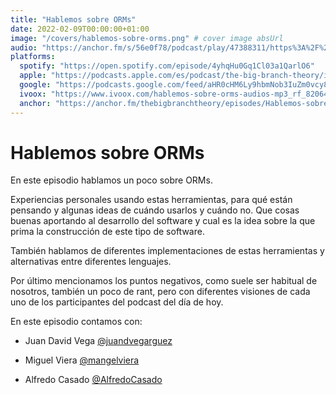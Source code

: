 ```yaml
---
title: "Hablemos sobre ORMs"
date: 2022-02-09T00:00:00+01:00
image: "/covers/hablemos-sobre-orms.png" # cover image absUrl
audio: "https://anchor.fm/s/56e0f78/podcast/play/47388311/https%3A%2F%2Fd3ctxlq1ktw2nl.cloudfront.net%2Fstaging%2F2022-1-8%2F246904502-44100-2-1fd18abeaae6c.m4a"
platforms:
  spotify: "https://open.spotify.com/episode/4yhqHu0Gq1Cl03a1QarlO6"
  apple: "https://podcasts.apple.com/es/podcast/the-big-branch-theory/id1511403790"
  google: "https://podcasts.google.com/feed/aHR0cHM6Ly9hbmNob3IuZm0vcy81NmUwZjc4L3BvZGNhc3QvcnNz/episode/MzAxOWM0MzctMDEwOC00NjhkLTkzY2YtYjNhNTljMDhiZjc4?sa=X&ved=0CAUQkfYCahcKEwigh5XQgPX1AhUAAAAAHQAAAAAQAQ"
  ivoox: "https://www.ivoox.com/hablemos-sobre-orms-audios-mp3_rf_82064486_1.html"
  anchor: "https://anchor.fm/thebigbranchtheory/episodes/Hablemos-sobre-los-ORMs-e1e4m6n"
---
```


# Hablemos sobre ORMs

En este episodio hablamos un poco sobre ORMs. 

Experiencias personales usando estas herramientas, para qué están pensando y algunas ideas de cuándo usarlos y cuándo no. Que cosas buenas aportando al desarrollo del software y cual es la idea sobre la que prima la construcción de este tipo de software.

También hablamos de diferentes implementaciones de estas herramientas y alternativas entre diferentes lenguajes.

Por último mencionamos los puntos negativos, como suele ser habitual de nosotros, también un poco de rant, pero con diferentes visiones de cada uno de los participantes del podcast del día de hoy.

En este episodio contamos con:
- Juan David Vega [@juandvegarguez](https://twitter.com/juandvegarguez)

- Miguel Viera [@mangelviera](https://twitter.com/mangelviera)

- Alfredo Casado [@AlfredoCasado](https://twitter.com/AlfredoCasado)
